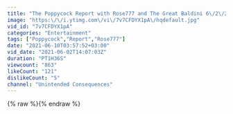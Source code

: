 ```yaml
---
title: "The Poppycock Report with Rose777 and The Great Baldini 6\/2\/21"
image: "https:\/\/i.ytimg.com\/vi\/7v7CFDYX1pA\/hqdefault.jpg"
vid_id: "7v7CFDYX1pA"
categories: "Entertainment"
tags: ["Poppycock","Report","Rose777"]
date: "2021-06-10T03:57:52+03:00"
vid_date: "2021-06-02T14:07:03Z"
duration: "PT1H36S"
viewcount: "863"
likeCount: "121"
dislikeCount: "5"
channel: "Unintended Consequences"
---
```

{% raw %}{% endraw %}
